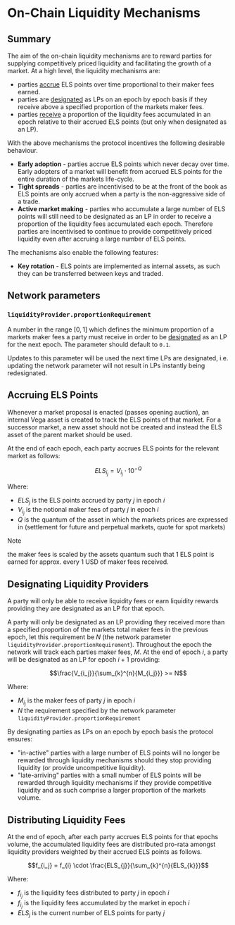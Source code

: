 # On-Chain Liquidity Mechanisms

## Summary

The aim of the on-chain liquidity mechanisms are to reward parties for supplying competitively priced liquidity and facilitating the growth of a market. At a high level, the liquidity mechanisms are:

- parties [accrue](#accruing-els-points) ELS points over time proportional to their maker fees earned.
- parties are [designated](#designating-liquidity-providers) as LPs on an epoch by epoch basis if they receive above a specified proportion of the markets maker fees.
- parties [receive](#distributing-liquidity-fees) a proportion of the liquidity fees accumulated in an epoch relative to their accrued ELS points (but only when designated as an LP).

With the above mechanisms the protocol incentives the following desirable behaviour.

- **Early adoption** - parties accrue ELS points which never decay over time. Early adopters of a market will benefit from accrued ELS points for the entire duration of the markets life-cycle.
- **Tight spreads** - parties are incentivised to be at the front of the book as ELS points are only accrued when a party is the non-aggressive side of a trade.
- **Active market making** - parties who accumulate a large number of ELS points will still need to be designated as an LP in order to receive a proportion of the liquidity fees accumulated each epoch. Therefore parties are incentivised to continue to provide competitively priced liquidity even after accruing a large number of ELS points.

The mechanisms also enable the following features:

- **Key rotation** - ELS points are implemented as internal assets, as such they can be transferred between keys and traded.

## Network parameters

### `liquidityProvider.proportionRequirement`

A number in the range $[0, 1]$ which defines the minimum proportion of a markets maker fees a party must receive in order to be [designated](#designating-liquidity-providers) as an LP for the next epoch. The parameter should default to `0.1`.

Updates to this parameter will be used the next time LPs are designated, i.e. updating the network parameter will not result in LPs instantly being redesignated.

## Accruing ELS Points

Whenever a market proposal is enacted (passes opening auction), an internal Vega asset is created to track the ELS points of that market. For a successor market, a new asset should not be created and instead the ELS asset of the parent market should be used.

At the end of each epoch, each party accrues ELS points for the relevant market as follows:

$$ELS_{i_j} = V_{i_j} \cdot 10^{-Q}$$

Where:

- $ELS_{j}$ is the ELS points accrued by party $j$ in epoch $i$
- $V_{i_j}$ is the notional maker fees of party $j$ in epoch $i$
- $Q$ is the quantum of the asset in which the markets prices are expressed in (settlement for future and perpetual markets, quote for spot markets) 

> [!NOTE]
> the maker fees is scaled by the assets quantum such that 1 ELS point is earned for approx. every 1 USD of maker fees received.

## Designating Liquidity Providers

A party will only be able to receive liquidity fees or earn liquidity rewards providing they are designated as an LP for that epoch.

A party will only be designated as an LP providing they received more than a specified proportion of the markets total maker fees in the previous epoch, let this requirement be $N$ (the network parameter `liquidityProvider.proportionRequirement`). Throughout the epoch the network will track each parties maker fees, $M$.  At the end of epoch $i$, a party will be designated as an LP for epoch $i+1$ providing:

$$\frac{V_{i_j}}{\sum_{k}^{n}{M_{i_j}}} >= N$$

Where:

- $M_{i_j}$ is the maker fees of party ${j}$ in epoch ${i}$
- $N$ the requirement specified by the network parameter `liquidityProvider.proportionRequirement` 

By designating parties as LPs on an epoch by epoch basis the protocol ensures:

- "in-active" parties with a large number of ELS points will no longer be rewarded through liquidity mechanisms should they stop providing liquidity (or provide uncompetitive liquidity).
- "late-arriving" parties with a small number of ELS points will be rewarded through liquidity mechanisms if they provide competitive liquidity and as such comprise a larger proportion of the markets volume.

## Distributing Liquidity Fees

At the end of epoch, after each party accrues ELS points for that epochs volume, the accumulated liquidity fees are distributed pro-rata amongst liquidity providers weighted by their accrued ELS points as follows.

$$f_{i_j} = f_{i} \cdot \frac{ELS_{j}}{\sum_{k}^{n}{ELS_{k}}}$$

Where:

- $f_{i_j}$ is the liquidity fees distributed to party $j$ in epoch $i$
- $f_{i_j}$ is the liquidity fees accumulated by the market in epoch $i$
- $ELS_{j}$ is the current number of ELS points for party $j$
